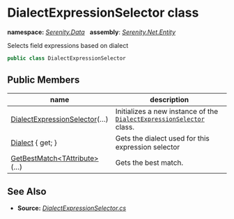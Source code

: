 # DialectExpressionSelector class
**namespace:** *[Serenity.Data](../README.md#serenity.data-namespace)*   **assembly**: *[Serenity.Net.Entity](../README.md)*

Selects field expressions based on dialect

```csharp
public class DialectExpressionSelector
```

## Public Members

| name | description |
| --- | --- |
| [DialectExpressionSelector](DialectExpressionSelector/DialectExpressionSelector.md)(…) | Initializes a new instance of the [`DialectExpressionSelector`](DialectExpressionSelector.md) class. |
| [Dialect](DialectExpressionSelector/Dialect.md) { get; } | Gets the dialect used for this expression selector |
| [GetBestMatch&lt;TAttribute&gt;](DialectExpressionSelector/GetBestMatch.md)(…) | Gets the best match. |

## See Also

* **Source:** *[DialectExpressionSelector.cs](https://github.com/serenity-is/Serenity/blob/master/src/Serenity.Net.Entity/Row/DialectExpressionSelector.cs)*